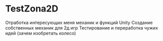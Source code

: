 # TestZona2D
Отработка интересующих меня механик и функций Unity
Создание собственных механик для 2д игр
Тестирование и переработка чужих идей (зачем изобретать колесо)

